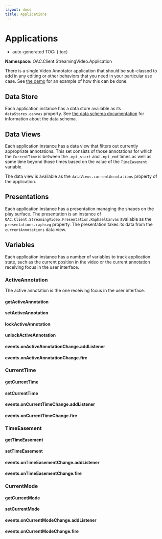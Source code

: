```yaml
---
layout: docs
title: Applications
---
```

# Applications

* auto-generated TOC:
{:toc}

**Namespace:** OAC.Client.StreamingVideo.Application

There is a single Video Annotator application that should be sub-classed to add in any editing or other
behaviors that you need in your particular use case. See [the demo](/OACVideoAnnotator/demo.html) for an
example of how this can be done.

## Data Store

Each application instance has a data store available as its `dataStores.canvas` property. See
[the data schema documentation](/OACVideoAnnotator/docs/data-schema/) for information about the data schema.

## Data Views

Each application instance has a data view that filters out currently appropriate annotations. This set
consists of those annotations for which the `CurrentTime` is between the `.npt_start` and `.npt_end`
times as well as some time beyond those times based on the value of the `TimeEasement` variable.

The data view is available as the `dataViews.currentAnnotations` property of the application.

## Presentations

Each application instance has a presentation managing the shapes on the play surface. The presentation
is an instance of `OAC.Client.StreamingVideo.Presentation.RaphaelCanvas` available as the `presentations.raphsvg` property.
The presentation takes its data from the `currentAnnotations` data view.


## Variables

Each application instance has a number of variables to track application state, such as the current position in
the video or the current annotation receiving focus in the user interface.

### ActiveAnnotation

The active annotation is the one receiving focus in the user interface.

#### getActiveAnnotation

#### setActiveAnnotation

#### lockActiveAnnotation

#### unlockActiveAnnotation

#### events.onActiveAnnotationChange.addListener

#### events.onActiveAnnotationChange.fire

### CurrentTime

#### getCurrentTime

#### setCurrentTime

#### events.onCurrentTimeChange.addListener

#### events.onCurrentTimeChange.fire

### TimeEasement

#### getTimeEasement

#### setTimeEasement

#### events.onTimeEasementChange.addListener

#### events.onTimeEasementChange.fire

### CurrentMode

#### getCurrentMode

#### setCurrentMode

#### events.onCurrentModeChange.addListener

#### events.onCurrentModeChange.fire


